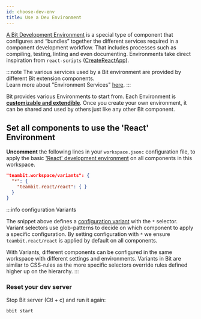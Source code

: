 ```yaml
---
id: choose-dev-env
title: Use a Dev Environment
---
```


[A Bit Development Environment](/docs/environments/overview) is a special type of component that configures and “bundles” together the different services required in a component development workflow.
That includes processes such as compiling, testing, linting and even documenting. Environments take direct inspiration from `react-scripts` ([CreateReactApp](https://github.com/facebook/create-react-app)).

:::note
The various services used by a Bit environment are provided by different Bit extension components.  
Learn more about "Environment Services" [here](/docs/environments/environment-services).
:::

Bit provides various Environments to start from. Each Environment is [**customizable and extendible**](/docs/environments/build-environment). Once you create your own environment, it can be shared and used by others just like any other Bit component.

## Set all components to use the 'React' Environment

**Uncomment** the following lines in your `workspace.jsonc` configuration file, to apply the basic ['React' development environment](/docs/react/overview) on all components in this workspace.

```json title="workspace.jsonc"
"teambit.workspace/variants": {
  "*": {
    "teambit.react/react": { }
  }
}
```

:::info configuration Variants

The snippet above defines a [configuration variant](/docs/workspace/cascading-rules) with the `*` selector. Variant selectors use glob-patterns to decide on which component to apply a specific configuration. By setting configuration with `*` we ensure `teambit.react/react` is applied by default on all components.

With Variants, different components can be configured in the same workspace with different settings and environments.
Variants in Bit are similar to CSS-rules as the more specific selectors override rules defined higher up on the hierarchy.
:::

### Reset your dev server

Stop Bit server (Ctl + c) and run it again:

```shell
bbit start
```
